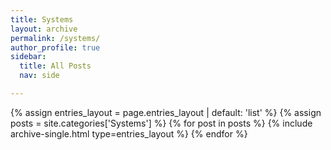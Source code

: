 ```yaml
---
title: Systems
layout: archive
permalink: /systems/
author_profile: true
sidebar:
  title: All Posts
  nav: side

---
```


{% assign entries_layout = page.entries_layout | default: 'list' %}
{% assign posts = site.categories['Systems'] %}
{% for post in posts %} {% include archive-single.html type=entries_layout %} {% endfor %}